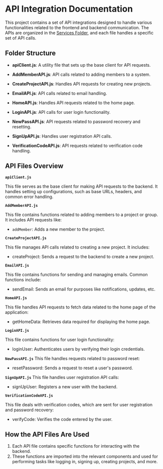 # API Integration Documentation

   This project contains a set of API integrations designed to handle various functionalities related to the frontend and backend communication.
   The APIs are organized in the [Services Folder](login/src/Services), and each file handles a specific set of API calls.

## Folder Structure

   - **apiClient.js**: A utility file that sets up the base client for API requests.

   - **AddMemberAPI.js**: API calls related to adding members to a system.

   - **CreateProjectAPI.js**: Handles API requests for creating new projects.

   - **EmailAPI.js**: API calls related to email handling.

   - **HomeAPI.js**: Handles API requests related to the home page.

   - **LoginAPI.js**: API calls for user login functionality.

   - **NewPassAPI.js**: API requests related to password recovery and resetting.

   - **SignUpAPI.js**: Handles user registration API calls.

   - **VerificationCodeAPI.js**: API requests related to verification code handling.

## API Files Overview

   **`apiClient.js`**

   This file serves as the base client for making API requests to the backend. It handles setting up configurations, such as base URLs, headers, and common error handling.

   **`AddMemberAPI.js`**

   This file contains functions related to adding members to a project or group. It includes API requests like:
   - `addMember`: Adds a new member to the project.

   **`CreateProjectAPI.js`**

   This file manages API calls related to creating a new project. It includes:
   - createProject: Sends a request to the backend to create a new project.

   **`EmailAPI.js`**

   This file contains functions for sending and managing emails. Common functions include:
   - sendEmail: Sends an email for purposes like notifications, updates, etc.

   **`HomeAPI.js`**

   This file handles API requests to fetch data related to the home page of the application:
   - getHomeData: Retrieves data required for displaying the home page.

   **`LoginAPI.js`**

   This file contains functions for user login functionality:
   - loginUser: Authenticates users by verifying their login credentials.

   **`NewPassAPI.js`**
   This file handles requests related to password reset:
   - resetPassword: Sends a request to reset a user's password.

   **`SignUpAPI.js`**
   This file handles user registration API calls:
   - signUpUser: Registers a new user with the backend.

   **`VerificationCodeAPI.js`**

   This file deals with verification codes, which are sent for user registration and password recovery:
   - verifyCode: Verifies the code entered by the user.

## How the API Files Are Used

   1. Each API file contains specific functions for interacting with the backend.
   2. These functions are imported into the relevant components and used for performing tasks like logging in, signing up, creating projects, and more.
